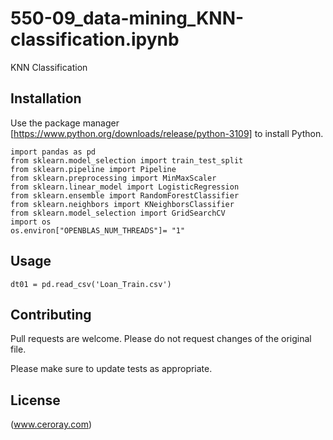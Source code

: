 # 550-09_data-mining_KNN-classification.ipynb

KNN Classification

## Installation

Use the package manager [https://www.python.org/downloads/release/python-3109] to install Python.

```
import pandas as pd
from sklearn.model_selection import train_test_split
from sklearn.pipeline import Pipeline
from sklearn.preprocessing import MinMaxScaler
from sklearn.linear_model import LogisticRegression
from sklearn.ensemble import RandomForestClassifier
from sklearn.neighbors import KNeighborsClassifier
from sklearn.model_selection import GridSearchCV
import os
os.environ["OPENBLAS_NUM_THREADS"]= "1"
```

## Usage

```
dt01 = pd.read_csv('Loan_Train.csv')
```

## Contributing

Pull requests are welcome. Please do not request changes of the original file.

Please make sure to update tests as appropriate.

## License

(www.ceroray.com)
